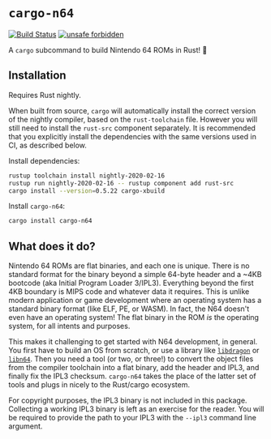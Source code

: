 # `cargo-n64`

[![Build Status](https://travis-ci.org/rust-console/cargo-n64.svg?branch=master)](https://travis-ci.org/rust-console/cargo-n64)
[![unsafe forbidden](https://img.shields.io/badge/unsafe-forbidden-success.svg)](https://github.com/rust-secure-code/safety-dance/)

A `cargo` subcommand to build Nintendo 64 ROMs in Rust! 🦀

## Installation

Requires Rust nightly.

When built from source, `cargo` will automatically install the correct version of the nightly compiler, based on the `rust-toolchain` file. However you will still need to install the `rust-src` component separately. It is recommended that you explicitly install the dependencies with the same versions used in CI, as described below.

Install dependencies:

```bash
rustup toolchain install nightly-2020-02-16
rustup run nightly-2020-02-16 -- rustup component add rust-src
cargo install --version=0.5.22 cargo-xbuild
```

Install `cargo-n64`:

```bash
cargo install cargo-n64
```

## What does it do?

Nintendo 64 ROMs are flat binaries, and each one is unique. There is no standard format for the binary beyond a simple 64-byte header and a \~4KB bootcode (aka Initial Program Loader 3/IPL3). Everything beyond the first 4KB boundary is MIPS code and whatever data it requires. This is unlike modern application or game development where an operating system has a standard binary format (like ELF, PE, or WASM). In fact, the N64 doesn't even have an operating system! The flat binary in the ROM *is* the operating system, for all intents and purposes.

This makes it challenging to get started with N64 development, in general. You first have to build an OS from scratch, or use a library like [`libdragon`](https://github.com/DragonMinded/libdragon) or [`libn64`](https://github.com/tj90241/n64chain/tree/master/libn64). Then you need a tool (or two, or three!) to convert the object files from the compiler toolchain into a flat binary, add the header and IPL3, and finally fix the IPL3 checksum. `cargo-n64` takes the place of the latter set of tools and plugs in nicely to the Rust/cargo ecosystem.

For copyright purposes, the IPL3 binary is not included in this package. Collecting a working IPL3 binary is left as an exercise for the reader. You will be required to provide the path to your IPL3 with the `--ipl3` command line argument.
